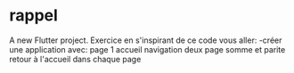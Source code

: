 # rappel

A new Flutter project.
Exercice
en s'inspirant de ce code vous aller:
-créer une application avec:
page 1 accueil navigation
deux page somme et parite
retour à l'accueil dans chaque page
